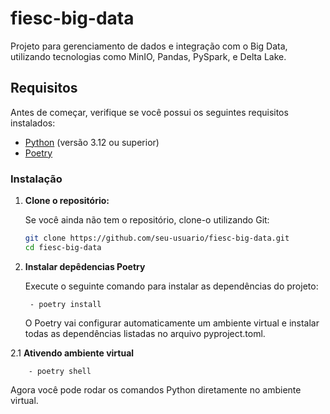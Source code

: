 # fiesc-big-data

Projeto para gerenciamento de dados e integração com o Big Data, utilizando tecnologias como MinIO, Pandas, PySpark, e Delta Lake.

## Requisitos

Antes de começar, verifique se você possui os seguintes requisitos instalados:

- [Python](https://www.python.org/downloads/) (versão 3.12 ou superior)
- [Poetry](https://python-poetry.org/docs/#installation)

### Instalação

1. **Clone o repositório:**

   Se você ainda não tem o repositório, clone-o utilizando Git:

   ```bash
   git clone https://github.com/seu-usuario/fiesc-big-data.git
   cd fiesc-big-data

2. **Instalar depêdencias Poetry**

    Execute o seguinte comando para instalar as dependências do projeto:

        - poetry install
    
    O Poetry vai configurar automaticamente um ambiente virtual e instalar todas as dependências listadas no arquivo pyproject.toml.

2.1 **Ativendo ambiente virtual**

        - poetry shell


Agora você pode rodar os comandos Python diretamente no ambiente virtual.


